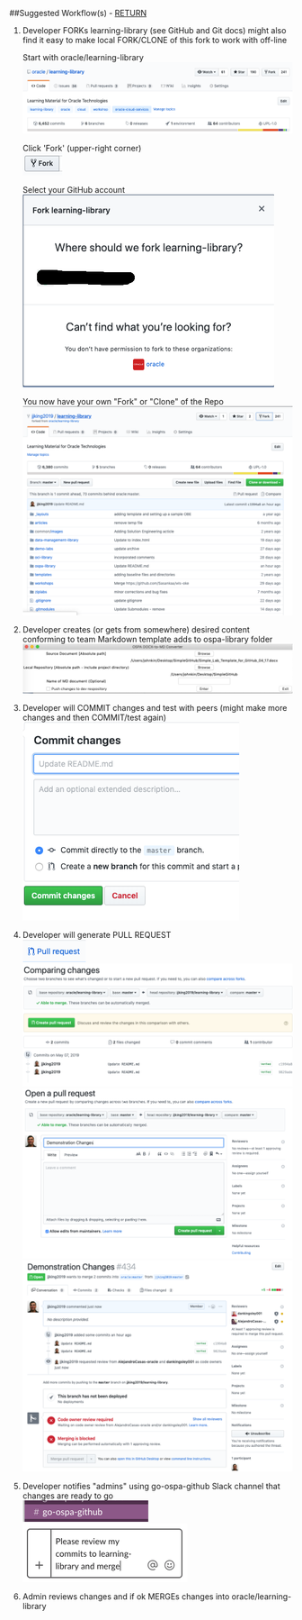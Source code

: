 ##Suggested Workflow(s) - [RETURN](README.md)

1. Developer FORKs learning-library (see GitHub and Git docs) might also find it easy to make local FORK/CLONE of this fork to work with off-line

   Start with oracle/learning-library  <br/>
   ![](images/Github-4-26-47-PM.png)

   Click 'Fork' (upper-right corner) <br/>
   ![](images/Github-4-15-39-PM.png)

   Select your GitHub account <br/>
   ![](images/Github-4-16-15-PM2.png)

    You now have your own "Fork" or "Clone" of the Repo <br/>
   ![](images/Github-4-16-31-PM.png)

1. Developer creates (or gets from somewhere) desired content conforming to team Markdown template adds to ospa-library folder<br/>
   ![](images/Github-12-34-36PM.png) 
   
1. Developer will COMMIT changes and test with peers (might make more changes and then COMMIT/test again) <br/>
   ![](images/Github-4-17-22-PM.png)
   
1. Developer will generate PULL REQUEST <br/>
   ![](images/Github-4-17-39-PM.png) <br/>
   ![](images/Github-4-18-02-PM.png)   <br/>
   ![](images/Github-4-18-32-PM.png) <br/>
   ![](images/Github-4-19-21-PM.png)

     
1. Developer notifies "admins" using go-ospa-github Slack channel that changes are ready to go <br/>
   ![](images/Github-4-19-49-PM.png) <br/>
   ![](images/Github-4-20-12-PM.png)



1. Admin reviews changes and if ok MERGEs changes into oracle/learning-library
